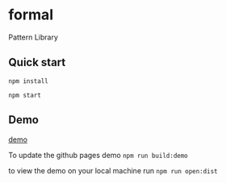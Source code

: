 
# formal

Pattern Library

## Quick start

`npm install`

`npm start`

## Demo

[demo](http://appliedis.github.io/)

To update the github pages demo `npm run build:demo`

to view the demo on your local machine run `npm run open:dist`
